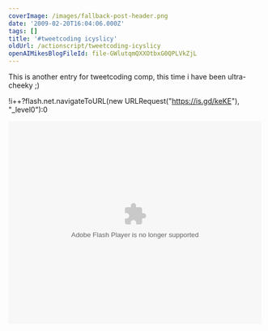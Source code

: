 ```yaml
---
coverImage: /images/fallback-post-header.png
date: '2009-02-20T16:04:06.000Z'
tags: []
title: '#tweetcoding icyslicy'
oldUrl: /actionscript/tweetcoding-icyslicy
openAIMikesBlogFileId: file-GWlutqmQXXOtbxG0QPLVkZjL
---
```


This is another entry for tweetcoding comp, this time i have been ultra-cheeky ;)

<!-- more -->

!i++?flash.net.navigateToURL(new URLRequest("https://is.gd/keKE"), "\_level0"):0

<div class="ArwC7c ckChnd"><object width="500" height="400" data="/flash/tweetcoding/mikeysee03.swf" type="application/x-shockwave-flash"><param name="src" value="/flash/tweetcoding/mikeysee03.swf" /></object></div>
